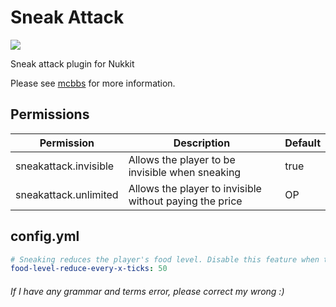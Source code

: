 # Sneak Attack
[![](https://i.loli.net/2019/09/02/5DEx2zKFskWAy9G.gif)](http://www.mcbbs.net/thread-910962-1-1.html "刺客")

Sneak attack plugin for Nukkit

Please see [mcbbs](http://www.mcbbs.net/thread-910962-1-1.html) for more information.
## Permissions
| Permission | Description | Default |
| - | - | - |
| sneakattack.invisible | Allows the player to be invisible when sneaking | true |
| sneakattack.unlimited | Allows the player to invisible without paying the price | OP |
## config.yml
```yaml
# Sneaking reduces the player's food level. Disable this feature when the value is 0
food-level-reduce-every-x-ticks: 50
```
###### If I have any grammar and terms error, please correct my wrong :)
